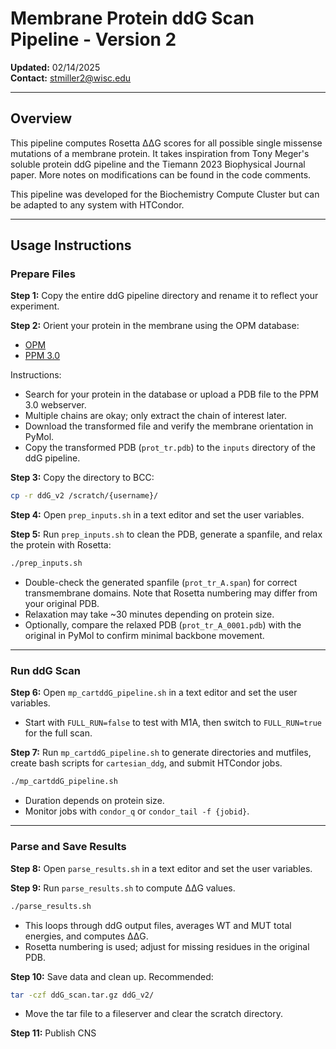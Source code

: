 # Membrane Protein ddG Scan Pipeline - Version 2
**Updated:** 02/14/2025  
**Contact:** stmiller2@wisc.edu

---

## Overview
This pipeline computes Rosetta ΔΔG scores for all possible single missense mutations of a membrane protein. It takes inspiration from Tony Meger's soluble protein ddG pipeline and the Tiemann 2023 Biophysical Journal paper. More notes on modifications can be found in the code comments.

This pipeline was developed for the Biochemistry Compute Cluster but can be adapted to any system with HTCondor.

---

## Usage Instructions

### Prepare Files

**Step 1:** Copy the entire ddG pipeline directory and rename it to reflect your experiment.

**Step 2:** Orient your protein in the membrane using the OPM database:  
- [OPM](https://opm.phar.umich.edu/)  
- [PPM 3.0](https://opm.phar.umich.edu/ppm_server3_cgopm)  

Instructions:  
- Search for your protein in the database or upload a PDB file to the PPM 3.0 webserver.  
- Multiple chains are okay; only extract the chain of interest later.  
- Download the transformed file and verify the membrane orientation in PyMol.  
- Copy the transformed PDB (`prot_tr.pdb`) to the `inputs` directory of the ddG pipeline.

**Step 3:** Copy the directory to BCC:  
```bash
cp -r ddG_v2 /scratch/{username}/
```

**Step 4:** Open `prep_inputs.sh` in a text editor and set the user variables.

**Step 5:** Run `prep_inputs.sh` to clean the PDB, generate a spanfile, and relax the protein with Rosetta:

```bash
./prep_inputs.sh
```
- Double-check the generated spanfile (`prot_tr_A.span`) for correct transmembrane domains. Note that Rosetta numbering may differ from your original PDB.  
- Relaxation may take ~30 minutes depending on protein size.  
- Optionally, compare the relaxed PDB (`prot_tr_A_0001.pdb`) with the original in PyMol to confirm minimal backbone movement.

---

### Run ddG Scan

**Step 6:** Open `mp_cartddG_pipeline.sh` in a text editor and set the user variables.  
- Start with `FULL_RUN=false` to test with M1A, then switch to `FULL_RUN=true` for the full scan.

**Step 7:** Run `mp_cartddG_pipeline.sh` to generate directories and mutfiles, create bash scripts for `cartesian_ddg`, and submit HTCondor jobs.
```bash
./mp_cartddG_pipeline.sh
```  
- Duration depends on protein size.  
- Monitor jobs with `condor_q` or `condor_tail -f {jobid}`.

---

### Parse and Save Results

**Step 8:** Open `parse_results.sh` in a text editor and set the user variables.

**Step 9:** Run `parse_results.sh` to compute ΔΔG values.
```bash
./parse_results.sh
```
- This loops through ddG output files, averages WT and MUT total energies, and computes ΔΔG.  
- Rosetta numbering is used; adjust for missing residues in the original PDB.

**Step 10:** Save data and clean up. Recommended:  
```bash
tar -czf ddG_scan.tar.gz ddG_v2/
```
- Move the tar file to a fileserver and clear the scratch directory.

**Step 11:** Publish CNS
